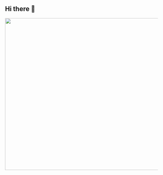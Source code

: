 ## Hi there 👋

<a href="https://github.com/devxb/gitanimals">
  <img src="https://render.gitanimals.org/farms/jenbbang?pet-id=1" width="1000" height="500"/>
</a>

<!--
**jenbbang/jenbbang** is a ✨ _special_ ✨ repository because its `README.md` (this file) appears on your GitHub profile.

Here are some ideas to get you started:

- 🔭 I’m currently working on ...
- 🌱 I’m currently learning ...
- 👯 I’m looking to collaborate on ...
- 🤔 I’m looking for help with ...
- 💬 Ask me about ...
- 📫 How to reach me: ...
- 😄 Pronouns: ...
- ⚡ Fun fact: ...
-->
